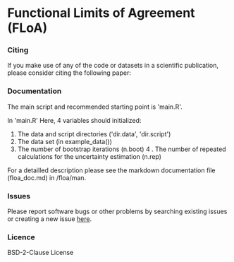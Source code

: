 # Functional Limits of Agreement (FLoA)

### Citing
If you make use of any of the code or datasets in a scientific publication, please consider citing the following paper:

### Documentation
The main script and recommended starting point is 'main.R'.

In 'main.R' Here, 4 variables should initialized:
  1. The data and script directories ('dir.data', 'dir.script')
  2. The data set (in example_data())
  3. The number of bootstrap iterations (n.boot)
  4 . The number of repeated calculations for the uncertainty estimation (n.rep)

For a detailled description please see the markdown documentation file (floa_doc.md) in /floa/man.

### Issues
Please report software bugs or other problems by searching existing issues or creating a new issue [here](https://github.com/koda86/floa/issues).

### Licence
BSD-2-Clause License
